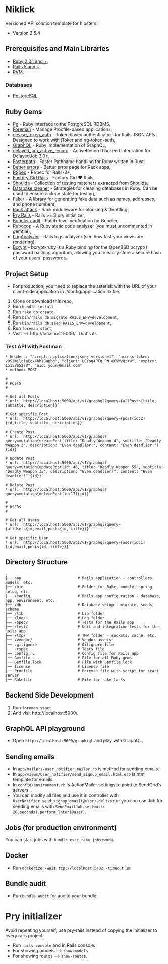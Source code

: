 # Niklick
Versioned API solution template for hipsters!

* Version 2.5.4

## Prerequisites and Main Libraries
* [Ruby 2.3.1 and +](https://www.ruby-lang.org/en/downloads/),
* [Rails 5 and +](http://guides.rubyonrails.org/getting_started.html),
* [RVM](https://rvm.io/).

### Databases
* [PostgreSQL](https://www.postgresql.org/docs/).

## Ruby Gems
* [Pg](https://bitbucket.org/ged/ruby-pg/wiki/Home) - Ruby interface to the PostgreSQL RDBMS,
* [Foreman](https://github.com/ddollar/foreman) - Manage Procfile-based applications,
* [devise_token_auth](https://github.com/lynndylanhurley/devise_token_auth) - Token based authentication for Rails JSON APIs. Designed to work with jToker and ng-token-auth,
* [GraphQL](https://github.com/rmosolgo/graphql-ruby) - Ruby implementation of GraphQL,
* [delayed_job_active_record](https://github.com/collectiveidea/delayed_job_active_record) - ActiveRecord backend integration for DelayedJob 3.0+,
* [Fasterpath](https://github.com/danielpclark/faster_path) - Faster Pathname handling for Ruby written in Rust,
* [Better errors](https://github.com/charliesome/better_errors) - Better error page for Rack apps,
* [RSpec](https://github.com/rspec/rspec-rails) - RSpec for Rails-3+,
* [Factory Girl Rails](https://github.com/thoughtbot/factory_girl_rails) - Factory Girl ♥ Rails,
* [Shoulda](http://matchers.shoulda.io/) - Collection of testing matchers extracted from Shoulda,
* [Database cleaner](http://databasecleaner.github.io/) - Strategies for cleaning databases in Ruby. Can be used to ensure a clean state for testing,
* [Faker](https://github.com/stympy/faker) - A library for generating fake data such as names, addresses, and phone numbers,
* [Rack attack](https://github.com/kickstarter/rack-attack) - Rack middleware for blocking & throttling,
* [Pry Rails](https://github.com/rweng/pry-rails) - Rails >= 3 pry initializer,
* [Bundler audit](https://github.com/rubysec/bundler-audit) - Patch-level verification for Bundler,
* [Rubocop](https://github.com/bbatsov/rubocop) - A Ruby static code analyzer (you must uncommented in gemfile), 
* [LogAnalyzer](https://github.com/igorkasyanchuk/log_analyzer) - Rails logs analyzer (see how fast your views are rendering),
* [Bcrypt](https://github.com/codahale/bcrypt-ruby) - bcrypt-ruby is a Ruby binding for the OpenBSD bcrypt() password hashing algorithm, allowing you to easily store a secure hash of your users' passwords.

## Project Setup
* For production, you need to replace the asterisk with the URL of your client-side application in ./config/application.rb file.

1. Clone or download this repo,
2. Run `bundle install`,
3. Run `rake db:create`,
4. Run `bin/rails db:migrate RAILS_ENV=development`,
5. Run `bin/rails db:seed RAILS_ENV=development`,
6. Run `foreman start`, 
7. Visit --> http://localhost:5000/. That's it!.

### Test API with Postman
```shell
* headers: "accept: application/json; version=1", "access-token: v9S2milc1aEcx4hhIGupbg", "client: LCYog4PFg_PN_eCVWyQtYw", "expiry: 1515865278", "uid: your@email.com"
* method: POST

#
# POSTS
#

# Get all Posts
* url: `http://localhost:5000/api/v1/graphql?query={allPosts{title, subtitle, description}}`

# Get specific Post 
* url: `http://localhost:5000/api/v1/graphql?query={post(id:2){id,title, subtitle, description}}`

# Create Post
* url: `http://localhost:5000/api/v1/graphql?query=mutation{createPost(title: "Deadly Weapon 4", subtitle: "Deadly Weapon 3", description: "Even deadlier!", content: "Even deadlier!"){id}}`  

# Update Post  
* url: `http://localhost:5000/api/v1/graphql?query=mutation{updatePost(id: 46, title: "Deadly Weapon 55", subtitle: "Deadly Weapon 33", description: "Even deadlier!", content: "Even deadlier!"){id}}`

# Delete Post 
* url: `http://localhost:5000/api/v1/graphql?query=mutation{deletePost(id:17){id}}`

#
# USERS
#

# Get all Users
* url: `http://localhost:5000/api/v1/graphql?query={allUsers{id,email,posts{id, title}}}`

# Get specific User 
* url: `http://localhost:5000/api/v1/graphql?query={user(id:1){id,email,posts{id, title}}}`
```

## Directory Structure
```shell
.
├── app                         # Rails application - controllers, models, etc.
├── /bin                        # Folder for Rake, bundle, spring setup, etc.
├── /config                     # Rails app configuration - database, app, environment, etc.
├── /db                         # Database setup - migrate, seeds, schema
├── /lib                        # Lib folder
├── /log/                       # Log folder
├── /spec/                      # Tests for the Rails app
├── /test/                      # Unit and integration tests for the Rails app
├── /tmp/                       # TMP folder - sockets, cache, etc.
├── /vendor/                    # Vendor assets
│── .gitigonre                  # Gitignore file
│── .rspec                      # Tests file
│── config.ru                   # Config file for Rails app
│── Gemfile                     # File for all Ruby gems
│── Gemfile.lock                # File with Gemfile lock
│── license                     # License file
│── Procfile                    # Foreman file with script for start server
│── Rakefile                    # File for rake tasks
```

## Backend Side Development
1. Run `foreman start`.
2. And visit http://localhost:5000/.

## GraphQL API playground
* Open `http://localhost:5000/graphiql` and play with GraphQL.

## Sending emails
* In `app/mailers/user_notifier_mailer.rb` is method for sending emails. 
* In `app/views/User_notifier/send_signup_email.html.erb` is html template for emails.
* In `config/environment.rb` is ActionMailer settings to point to SendGrid’s servers.
* You can modify all files and use it in controller with `UserNotifier.send_signup_email(@user).deliver`
or you can use Job for sending emails with `SendEmailJob.set(wait: 20.seconds).perform_later(@user)`.

## Jobs (for production environment)
You can start jobs with `bundle exec rake jobs:work`.

## Docker
* Run `dockerize -wait tcp://localhost:5432 -timeout 1m`

## Bundle audit 
* Run `bundle audit` for audito your bundle.

# Pry initializer
Avoid repeating yourself, use pry-rails instead of copying the initializer to every rails project.
* Run `rails console` and in Rails console:
* For showing models --> `show-models`.
* For showing routes --> `show-routes`.